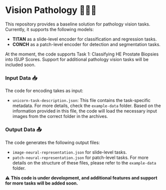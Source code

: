 # Vision Pathology 🧑‍🔬🔬

This repository provides a baseline solution for pathology vision tasks. Currently, it supports the following models:

- **TITAN** as a slide-level encoder for classification and regression tasks.
- **CONCH** as a patch-level encoder for detection and segmentation tasks.

At the moment, the code supports Task 1: Classifying HE Prostate Biopsies into ISUP Scores. Support for additional pathology vision tasks will be included soon.

### Input Data 📥
The code for encoding takes as input:
- ``unicorn-task-description.json``: This file contains the task-specific metadata. For more details, check the ``example-data`` folder. Based on the information provided in this file, the code will load the necessary input images from the correct folder in the archives.

### Output Data 📤
The code generates the following output files:
- ``image-neural-representation.json`` for slide-level tasks.
- ``patch-neural-representation.json`` for patch-level tasks.
For more details on the structure of these files, please refer to the ``example-data`` folder.

⚠️ **This code is under development, and additional features and support for more tasks will be added soon.**
